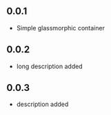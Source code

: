## 0.0.1

* Simple glassmorphic container

## 0.0.2

* long description added

## 0.0.3

* description added